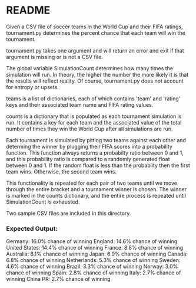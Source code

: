 # README

Given a CSV file of soccer teams in the World Cup and their FIFA ratings, tournament.py determines the percent chance that each team will win the tournament.

tournament.py takes one argument and will return an error and exit if that argument is missing or is not a CSV file.

The global variable SimulationCount determines how many times the simulation will run. In theory, the higher the number the more likely it is that the results will reflect reality. Of course, tournament.py does not account for entropy or upsets.

teams is a list of dictionaries, each of which contains 'team' and 'rating' keys and their associated team name and FIFA rating values.

counts is a dictionary that is populated as each tournament simulation is run. It contains a key for each team and the associated value of the total number of times they win the World Cup after all simulations are run.

Each tournament is simulated by pitting two teams against each other and determing the winner by plugging their FIFA scores into a probability function. This function always returns a probabilty ratio between 0 and 1, and this probability ratio is compared to a randomly generated float between 0 and 1. If the random float is less than the probablity then the first team wins. Otherwise, the second team wins.

This functionality is repeated for each pair of two teams until we move through the entire bracket and a tournament winner is chosen. The winner is marked in the counts dictionary, and the entire process is repeated until SimulationCount is exhausted.

Two sample CSV files are included in this directory.

### Expected Output:

Germany: 16.0% chance of winning
England: 14.6% chance of winning
United States: 14.4% chance of winning
France: 8.8% chance of winning
Australia: 8.1% chance of winning
Japan: 6.9% chance of winning
Canada: 6.8% chance of winning
Netherlands: 5.3% chance of winning
Sweden: 4.6% chance of winning
Brazil: 3.3% chance of winning
Norway: 3.0% chance of winning
Spain: 2.8% chance of winning
Italy: 2.7% chance of winning
China PR: 2.7% chance of winning
